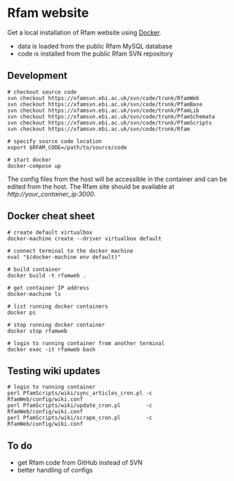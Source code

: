 # Rfam website

Get a local installation of Rfam website using [Docker](https://www.docker.com/).

* data is loaded from the public Rfam MySQL database
* code is installed from the public Rfam SVN repository

## Development

```
# checkout source code
svn checkout https://xfamsvn.ebi.ac.uk/svn/code/trunk/RfamWeb
svn checkout https://xfamsvn.ebi.ac.uk/svn/code/trunk/PfamBase
svn checkout https://xfamsvn.ebi.ac.uk/svn/code/trunk/PfamLib
svn checkout https://xfamsvn.ebi.ac.uk/svn/code/trunk/PfamSchemata
svn checkout https://xfamsvn.ebi.ac.uk/svn/code/trunk/PfamScripts
svn checkout https://xfamsvn.ebi.ac.uk/svn/code/trunk/Rfam

# specify source code location
export $RFAM_CODE=/path/to/source/code

# start docker
docker-compose up
```

The config files from the host will be accessible in the container and can be edited from the host. The Rfam site should be available at *http://your_container_ip:3000*.

## Docker cheat sheet

```
# create default virtualbox
docker-machine create --driver virtualbox default

# connect terminal to the docker machine
eval "$(docker-machine env default)"

# build container
docker build -t rfamweb .

# get container IP address
docker-machine ls

# list running docker containers
docker ps

# stop running docker container
docker stop rfamweb

# login to running container from another terminal
docker exec -it rfamweb bash
```

## Testing wiki updates

```
# login to running container
perl PfamScripts/wiki/sync_articles_cron.pl -c RfamWeb/config/wiki.conf
perl PfamScripts/wiki/update_cron.pl        -c RfamWeb/config/wiki.conf
perl PfamScripts/wiki/scrape_cron.pl        -c RfamWeb/config/wiki.conf
```

## To do

* get Rfam code from GitHub instead of SVN
* better handling of configs
